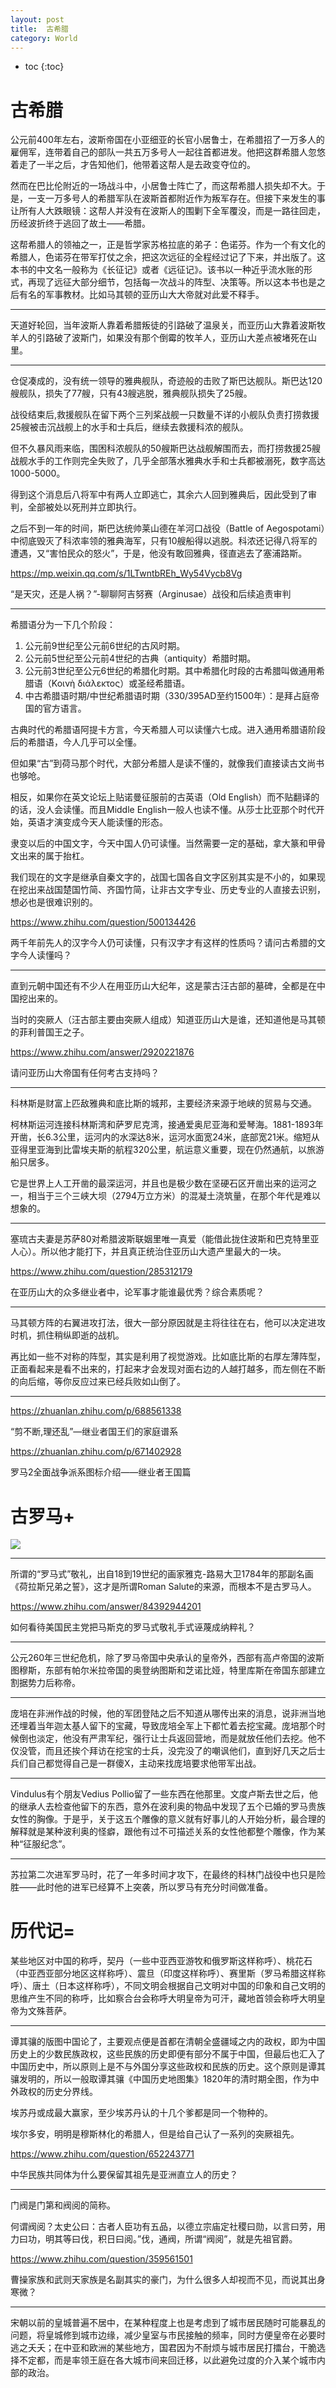 ```yaml
---
layout: post
title:  古希腊
category: World 
---
```


* toc
{:toc}

# 古希腊

公元前400年左右，波斯帝国在小亚细亚的长官小居鲁士，在希腊招了一万多人的雇佣军，连带着自己的部队一共五万多号人一起往首都进发。他把这群希腊人忽悠着走了一半之后，才告知他们，他带着这帮人是去政变夺位的。

然而在巴比伦附近的一场战斗中，小居鲁士阵亡了，而这帮希腊人损失却不大。于是，一支一万多号人的希腊军队在波斯首都附近作为叛军存在。但接下来发生的事让所有人大跌眼镜：这帮人并没有在波斯人的围剿下全军覆没，而是一路往回走，历经波折终于逃回了故土——希腊。

这帮希腊人的领袖之一，正是哲学家苏格拉底的弟子：色诺芬。作为一个有文化的希腊人，色诺芬在带军打仗之余，把这次远征的全程经过记了下来，并出版了。这本书的中文名一般称为《长征记》或者《远征记》。该书以一种近乎流水账的形式，再现了远征大部分细节，包括每一次战斗的阵型、决策等。所以这本书也是之后有名的军事教材。比如马其顿的亚历山大大帝就对此爱不释手。

---

天道好轮回，当年波斯人靠着希腊叛徒的引路破了温泉关，而亚历山大靠着波斯牧羊人的引路破了波斯门，如果没有那个倒霉的牧羊人，亚历山大差点被堵死在山里。

---

仓促凑成的，没有统一领导的雅典舰队，奇迹般的击败了斯巴达舰队。斯巴达120艘舰队，损失了77艘，只有43艘逃脱，雅典舰队损失了25艘。

战役结束后,救援舰队在留下两个三列桨战舰一只数量不详的小舰队负责打捞救援25艘被击沉战舰上的水手和士兵后，继续去救援科浓的舰队。

但不久暴风雨来临，围困科浓舰队的50艘斯巴达战舰解围而去，而打捞救援25艘战舰水手的工作则完全失败了，几乎全部落水雅典水手和士兵都被溺死，数字高达1000-5000。

得到这个消息后八将军中有两人立即逃亡，其余六人回到雅典后，因此受到了审判，全部被处以死刑并立即执行。

之后不到一年的时间，斯巴达统帅莱山德在羊河口战役（Battle of Aegospotami）中彻底毁灭了科浓率领的雅典海军，只有10艘船得以逃脱。科浓还记得八将军的遭遇，又“害怕民众的怒火”，于是，他没有敢回雅典，径直逃去了塞浦路斯。

https://mp.weixin.qq.com/s/1LTwntbREh_Wy54Vycb8Vg

“是天灾，还是人祸？”-聊聊阿吉努赛（Arginusae）战役和后续追责审判

---

希腊语分为一下几个阶段：

1. 公元前9世纪至公元前6世纪的古风时期。
2. 公元前5世纪至公元前4世纪的古典（antiquity）希腊时期。
3. 公元前3世纪至公元6世纪的希腊化时期。其中希腊化时段的古希腊叫做通用希腊语（Κοινὴ διάλεκτος）或圣经希腊语。
4. 中古希腊语时期/中世纪希腊语时期（330/395AD至约1500年）：是拜占庭帝国的官方语言。

古典时代的希腊语阿提卡方言，今天希腊人可以读懂六七成。进入通用希腊语阶段后的希腊语，今人几乎可以全懂。

但如果“古”到荷马那个时代，大部分希腊人是读不懂的，就像我们直接读古文尚书也够呛。

相反，如果你在英文论坛上贴诺曼征服前的古英语（Old English）而不贴翻译的的话，没人会读懂。而且Middle English一般人也读不懂。从莎士比亚那个时代开始，英语才演变成今天人能读懂的形态。

隶变以后的中国文字，今天中国人仍可读懂。当然需要一定的基础，拿大篆和甲骨文出来的属于抬杠。

我们现在的文字是继承自秦文字的，战国七国各自文字区别其实是不小的，如果现在挖出来战国楚国竹简、齐国竹简，让非古文字专业、历史专业的人直接去识别，想必也是很难识别的。

https://www.zhihu.com/question/500134426

两千年前先人的汉字今人仍可读懂，只有汉字才有这样的性质吗？请问古希腊的文字今人读懂吗？

---

直到元朝中国还有不少人在用亚历山大纪年，这是蒙古汪古部的墓碑，全都是在中国挖出来的。

当时的突厥人（汪古部主要由突厥人组成）知道亚历山大是谁，还知道他是马其顿的菲利普国王之子。

https://www.zhihu.com/answer/2920221876

请问亚历山大帝国有任何考古支持吗？

---

科林斯是财富上匹敌雅典和底比斯的城邦，主要经济来源于地峡的贸易与交通。

柯林斯运河连接科林斯湾和萨罗尼克湾，接通爱奥尼亚海和爱琴海。1881-1893年开凿，长6.3公里，运河内的水深达8米，运河水面宽24米，底部宽21米。缩短从亚得里亚海到比雷埃夫斯的航程320公里，航运意义重要，现在仍然通航，以旅游船只居多。

它是世界上人工开凿的最深运河，并且也是极少数在坚硬石区开凿出来的运河之一，相当于三个三峡大坝（2794万立方米）的混凝土浇筑量，在那个年代是难以想象的。

---

塞琉古夫妻是苏萨80对希腊波斯联姻里唯一真爱（能借此拢住波斯和巴克特里亚人心）。所以他才能打下，并且真正统治住亚历山大遗产里最大的一块。

https://www.zhihu.com/question/285312179

在亚历山大的众多继业者中，论军事才能谁最优秀？综合素质呢？

---

马其顿方阵的右翼进攻打法，很大一部分原因就是主将往往在右，他可以决定进攻时机，抓住稍纵即逝的战机。

再比如一些不对称的阵型，其实是利用了视觉游戏。比如底比斯的右厚左薄阵型，正面看起来是看不出来的，打起来才会发现对面右边的人越打越多，而左侧在不断的向后缩，等你反应过来已经兵败如山倒了。

---

https://zhuanlan.zhihu.com/p/688561338

“剪不断,理还乱”—继业者国王们的家庭谱系

https://zhuanlan.zhihu.com/p/671402928

罗马2全面战争派系图标介绍——继业者王国篇

# 古罗马+

![](/images/img5/wall.png)

---

所谓的“罗马式”敬礼，出自18到19世纪的画家雅克-路易大卫1784年的那副名画《荷拉斯兄弟之誓》，这才是所谓Roman Salute的来源，而根本不是古罗马人。

https://www.zhihu.com/answer/84392944201

如何看待美国民主党把马斯克的罗马式敬礼手式诬蔑成纳粹礼？

---

公元260年三世纪危机，除了罗马帝国中央承认的皇帝外，西部有高卢帝国的波斯图穆斯，东部有帕尔米拉帝国的奥登纳图斯和芝诺比娅，特里库斯在帝国东部建立割据势力后称帝。

---

庞培在非洲作战的时候，他的军团登陆之后不知道从哪传出来的消息，说非洲当地还埋着当年迦太基人留下的宝藏，导致庞培全军上下都忙着去挖宝藏。庞培那个时候倒也淡定，他没有严肃军纪，强行让士兵返回营地，而是就放任他们去挖。他不仅没管，而且还挨个拜访在挖宝的士兵，没完没了的嘲讽他们，直到好几天之后士兵们自己都觉得自己是一群傻X，主动来找庞培要求他带军出战。

---

Vindulus有个朋友Vedius Pollio留了一些东西在他那里。文度卢斯去世之后，他的继承人去检查他留下的东西，意外在波利奥的物品中发现了五个已婚的罗马贵族女性的胸像。于是乎，关于这五个雕像的意义就有好事儿的人开始分析，最合理的解释就是某种波利奥的怪癖，跟他有过不可描述关系的女性他都整个雕像，作为某种“征服纪念”。

---

苏拉第二次进军罗马时，花了一年多时间才攻下，在最终的科林门战役中也只是险胜——此时他的进军已经算不上突袭，所以罗马有充分时间做准备。

# 历代记=

某些地区对中国的称呼，契丹（一些中亚西亚游牧和俄罗斯这样称呼）、桃花石（中亚西亚部分地区这样称呼）、震旦（印度这样称呼）、赛里斯（罗马希腊这样称呼）、唐土（日本这样称呼），不同文明会根据自己文明对中国的印象和自己文明的思维产生不同的称呼，比如察合台会称呼大明皇帝为可汗，藏地首领会称呼大明皇帝为文殊菩萨。

---

谭其骧的版图中国论了，主要观点便是首都在清朝全盛疆域之内的政权，即为中国历史上的少数民族政权，这些民族的历史即便有部分不属于中国，但最后也汇入了中国历史中，所以原则上是不与外国分享这些政权和民族的历史。这个原则是谭其骧发明的，所以一般取谭其骧《中国历史地图集》1820年的清时期全图，作为中外政权的历史分界线。

埃苏丹或成最大赢家，至少埃苏丹认的十几个爹都是同一个物种的。

埃尔多安，明明是穆斯林化的希腊人，但是给自己认了一系列的突厥祖先。

https://www.zhihu.com/question/652243771

中华民族共同体为什么要保留其祖先是亚洲直立人的历史？

---

门阀是门第和阀阅的简称。

何谓阀阅？太史公曰：古者人臣功有五品，以德立宗庙定社稷曰勋，以言曰劳，用力曰功，明其等曰伐，积日曰阅。”伐，通阀，所谓“阀阅”，就是先祖官爵。

https://www.zhihu.com/question/359561501

曹操家族和武则天家族是名副其实的豪门，为什么很多人却视而不见，而说其出身寒微？

---

宋朝以前的皇城普遍不居中，在某种程度上也是考虑到了城市居民随时可能暴乱的问题，将皇城修到城市边缘，减少皇室与市民接触的频率，同时方便皇帝在必要时逃之夭夭；在中亚和欧洲的某些地方，国君因为不耐烦与城市居民打擂台，干脆选择不定都，而是率领王庭在各大城市间来回迁移，以此避免过度的介入某个城市内部的政治。
